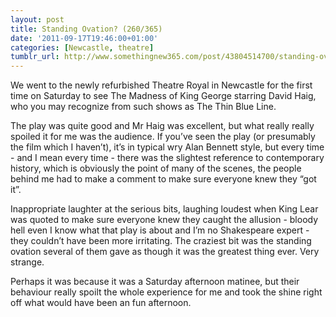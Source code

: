 ```yaml
---
layout: post
title: Standing Ovation? (260/365)
date: '2011-09-17T19:46:00+01:00'
categories: [Newcastle, theatre]
tumblr_url: http://www.somethingnew365.com/post/43804514700/standing-ovation-260365
---
```

We went to the newly refurbished Theatre Royal in Newcastle for the first time on Saturday to see The Madness of King George starring David Haig, who you may recognize from such shows as The Thin Blue Line.

The play was quite good and Mr Haig was excellent, but what really really spoiled it for me was the audience. If you’ve seen the play (or presumably the film which I haven’t), it’s in typical wry Alan Bennett style, but every time - and I mean every time - there was the slightest reference to contemporary history, which is obviously the point of many of the scenes, the people behind me had to make a comment to make sure everyone knew they “got it”.

Inappropriate laughter at the serious bits, laughing loudest when King Lear was quoted to make sure everyone knew they caught the allusion - bloody hell even I know what that play is about and I’m no Shakespeare expert - they couldn’t have been more irritating. The craziest bit was the standing ovation several of them gave as though it was the greatest thing ever. Very strange.

Perhaps it was because it was a Saturday afternoon matinee, but their behaviour really spoilt the whole experience for me and took the shine right off what would have been an fun afternoon.
